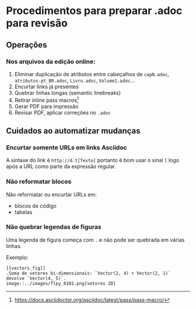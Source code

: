 # Procedimentos para preparar .adoc para revisão

## Operações

### Nos arquivos da edição online:

1. Eliminar duplicação de atributos entre cabeçalhos de `capN.adoc`, `atributos-pt_BR.adoc`, `Livro.adoc`, `Volume1.adoc`...
2. Encurtar links já presentes
3. Quebrar linhas longas (semantic linebreaks)
4. Retirar inline pass macros[^1]
5. Gerar PDF para impressão
6. Revisar PDF, aplicar correções no `.adoc`

[^1]: https://docs.asciidoctor.org/asciidoc/latest/pass/pass-macro/

## Cuidados ao automatizar mudanças

### Encurtar somente URLs em links Asciidoc

A sintaxe do link é `http://d.t[Texto]` portanto é bom usar
o sinal `[` logo após a URL como parte da expressão regular.

### Não reformatar blocos

Não reformatar ou encurtar URLs em:

* blocos de código
* tabelas

### Não quebrar legendas de figuras

Uma legenda de figura começa com `.` e não pode ser quebrada em várias linhas.

Exemplo:

```
[[vectors_fig]]
.Soma de vetores bi-dimensionais: `Vector(2, 4) + Vector(2, 1)` devolve `Vector(4, 5)`.
image::../images/flpy_0101.png[vetores 2D]
```
